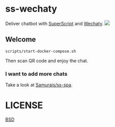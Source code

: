 # ss-wechaty
Deliver chatbot with [SuperScript](http://superscriptjs.com) and [Wechaty](https://github.com/Chatie/wechaty).
![](https://camo.githubusercontent.com/ae91a5698ad80d3fe8e0eb5a4c6ee7170e088a7d/687474703a2f2f37786b6571692e636f6d312e7a302e676c622e636c6f7564646e2e636f6d2f61692f53637265656e25323053686f74253230323031372d30342d30342532306174253230382e32302e3437253230504d2e706e67)

## Welcome
```
scripts/start-docker-compose.sh
```

Then scan QR code and enjoy the chat.

### I want to add more chats
Take a look at [Samurais/ss-spa](https://github.com/Samurais/ss-spa/tree/develop/chat).

# LICENSE
[BSD](./LICENSE)